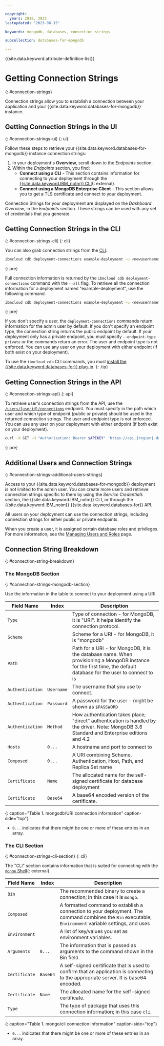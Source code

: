 ```yaml
---

copyright:
  years: 2018, 2023
lastupdated: "2023-06-15"

keywords: mongodb, databases, connection strings

subcollection: databases-for-mongodb

---
```


{{site.data.keyword.attribute-definition-list}}


# Getting Connection Strings
{: #connection-strings}

Connection strings allow you to establish a connection between your application and your {{site.data.keyword.databases-for-mongodb}} instance.

## Getting Connection Strings in the UI
{: #connection-strings-ui}
{: ui}

Follow these steps to retrieve your {{site.data.keyword.databases-for-mongodb}} instance connection strings:

1. In your deployment's **Overview**, scroll down to the *Endpoints* section. 
1. Within the *Endpoints* section, you find: 
   - **Connect using a CLI** - This section contains information for connecting to your deployment through the [{{site.data.keyword.IBM_notm}} CLI](https://www.ibm.com/cloud/cli){: external}.
   - **Connect using a MongoDB Enterprise Client** - This section allows you to get a TLS certificate and connect to your deployment.

Connection Strings for your deployment are displayed on the *Dashboard Overview*, in the *Endpoints* section. These strings can be used with any set of credentials that you generate.

## Getting Connection Strings in the CLI
{: #connection-strings-cli}
{: cli}

You can also grab connection strings from the [CLI](/docs/databases-cli-plugin?topic=databases-cli-plugin-cdb-reference#deployment-connections).
```sh
ibmcloud cdb deployment-connections example-deployment -u <newusername> [--endpoint-type <endpoint type>]
```
{: pre}

Full connection information is returned by the `ibmcloud cdb deployment-connections` command with the `--all` flag. To retrieve all the connection information for a deployment named "example-deployment", use the following command.
```sh
ibmcloud cdb deployment-connections example-deployment -u <newusername> --all [--endpoint-type <endpoint type>]
```
{: pre}

If you don't specify a user, the `deployment-connections` commands return information for the admin user by default. If you don't specify an endpoint type, the connection string returns the public endpoint by default. If your deployment only has a private endpoint, you must specify `--endpoint-type private` or the commands return an error. The user and endpoint type is not enforced. You can use any user on your deployment with either endpoint (if both exist on your deployment).

To use the `ibmcloud cdb` CLI commands, you must [install the {{site.data.keyword.databases-for}} plug-in](/docs/databases-for-mongodb?topic=databases-cli-plugin-cdb-reference#installing-the-cloud-databases-cli-plug-in).
{: .tip}

## Getting Connection Strings in the API
{: #connection-strings-api}
{: api}

To retrieve user's connection strings from the API, use the [`/users/{userid}/connections`](https://{DomainName}/apidocs/cloud-databases-api#discover-connection-information-for-a-deployment-f-e81026) endpoint. You must specify in the path which user and which type of endpoint (public or private) should be used in the returned connection strings. The user and endpoint type is not enforced. You can use any user on your deployment with either endpoint (if both exist on your deployment).
```sh
curl -X GET -H "Authorization: Bearer $APIKEY" 'https://api.{region}.databases.cloud.ibm.com/v4/ibm/deployments/{id}/users/{userid}/connections/{endpoint_type}'
```
{: pre}

## Additional Users and Connection Strings
{: #connection-strings-additional-users-strings}

Access to your {{site.data.keyword.databases-for-mongodb}} deployment is not limited to the admin user. You can create more users and retrieve connection strings specific to them by using the *Service Credentials* section, the {{site.data.keyword.IBM_notm}} CLI, or through the {{site.data.keyword.IBM_notm}} {{site.data.keyword.databases-for}} API. 

All users on your deployment can use the connection strings, including connection strings for either public or private endpoints.

When you create a user, it is assigned certain database roles and privileges. For more information, see the [Managing Users and Roles](/docs/databases-for-mongodb?topic=databases-for-mongodb-user-management) page.

## Connection String Breakdown
{: #connection-string-breakdown}

### The MongoDB Section
{: #connection-strings-mongodb-section}

Use the information in the table to connect to your deployment using a URI. 

| Field Name | Index | Description |
| ---------- | ----- | ----------- |
| `Type` | | Type of connection - for MongoDB, it is "URI". It helps identify the connection protocol. |
| `Scheme` | | Scheme for a URI - for MongoDB, it is "mongodb" |
| `Path` | | Path for a URI - for MongoDB, it is the database name. When provisioning a MongoDB instance for the first time, the default database for the user to connect to is  | `admin`.
| `Authentication` | `Username` | The username that you use to connect. |
| `Authentication` | `Password` | A password for the user - might be shown as `$PASSWORD` |
| `Authentication` | `Method` | How authentication takes place; "direct" authentication is handled by the driver. Note: MongoDB 3.6 Standard and Enterprise editions and 4.2  |Standard edition use SCRAM SHA 1, while MongoDB 4.2 Enterprise edition only uses SHA 256.  
| `Hosts` | `0...` | A hostname and port to connect to |
| `Composed` | `0...` | A URI combining Scheme, Authentication, Host, Path, and Replica Set name |
| `Certificate` | `Name` | The allocated name for the self-signed certificate for database deployment |
| `Certificate` | `Base64` | A base64 encoded version of the certificate. |
{: caption="Table 1. mongodb/URI connection information" caption-side="top"}

* `0...` indicates that there might be one or more of these entries in an array.

### The CLI Section
{: #connection-strings-cli-section}
{: cli}

The "CLI" section contains information that is suited for connecting with the [`mongo` Shell](https://www.mongodb.com/docs/v4.4/mongo/){: external}.

| Field Name | Index | Description |
| ---------- | ----- | ----------- |
| `Bin` | | The recommended binary to create a connection; in this case it is `mongo`. |
| `Composed` | | A formatted command to establish a connection to your deployment. The command combines the `Bin` executable, `Environment` variable settings, and uses  |`Arguments` as command-line parameters.
| `Environment` | | A list of key/values you set as environment variables. |
| `Arguments` | `0...` | The information that is passed as arguments to the command shown in the Bin field. |
| `Certificate` | `Base64` | A self-signed certificate that is used to confirm that an application is connecting to the appropriate server. It is base64 encoded. |
| `Certificate` | `Name` | The allocated name for the self-signed certificate. |
| `Type` | | The type of package that uses this connection information; in this case `cli`.  |
{: caption="Table 1. mongo/cli connection information" caption-side="top"}

* `0...` indicates that there might be one or more of these entries in an array.
